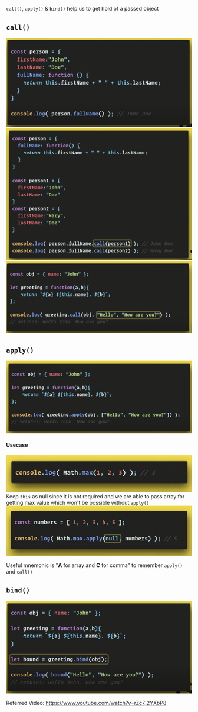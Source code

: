 `call()`, `apply()` & `bind()` help us to get hold of a passed object

## `call()`

![img.png](images/img.png)
![img_1.png](images/img_1.png)
![img_2.png](images/img_2.png)


## `apply()`

![img_3.png](images/img_3.png)

#### Usecase
![img_4.png](images/img_4.png)
Keep `this` as null since it is not required and we are able to pass array for getting max value
which won't be possible without `apply()`
![img_5.png](images/img_5.png)


Useful mnemonic is "**A** for array and **C** for comma" to remember `apply()` and `call()`
## `bind()`
![img_6.png](images/img_6.png)

Referred Video: https://www.youtube.com/watch?v=rZc7_2YXbP8
